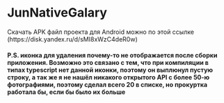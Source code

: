 # JunNativeGalary

 <p>Скачать APK файл проекта для Android можно по этой ссылке (https://disk.yandex.ru/d/sMI8xWzC4deR0w)</p>


<h4>P.S. иконка для удаления почему-то не отображается после сборки приложения. Возможно это связано с тем, что при компиляции в типах typescript нет данной иконки, поэтому он выплюнул пустую строку, а так же я не нашёл никакого открытого API с более 50-ю фотографиями, поэтому сделал всего 20 в списке, но прокуртка работала бы, если бы было их больше</h4>
